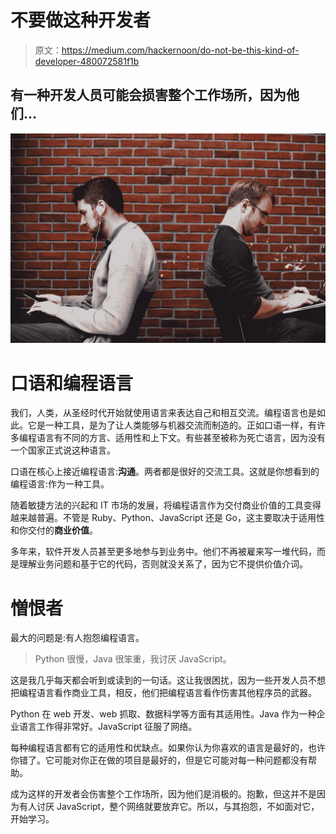 # 不要做这种开发者

> 原文：<https://medium.com/hackernoon/do-not-be-this-kind-of-developer-480072581f1b>

## 有一种开发人员可能会损害整个工作场所，因为他们…

![](img/019d7100969368c6b3178cc324ff688f.png)

# 口语和编程语言

我们，人类，从圣经时代开始就使用语言来表达自己和相互交流。编程语言也是如此。它是一种工具，是为了让人类能够与机器交流而制造的。正如口语一样，有许多编程语言有不同的方言、适用性和上下文。有些甚至被称为死亡语言，因为没有一个国家正式说这种语言。

口语在核心上接近编程语言:**沟通**。两者都是很好的交流工具。这就是你想看到的编程语言:作为一种工具。

随着敏捷方法的兴起和 IT 市场的发展，将编程语言作为交付商业价值的工具变得越来越普遍。不管是 Ruby、Python、JavaScript 还是 Go，这主要取决于适用性和你交付的**商业价值**。

多年来，软件开发人员甚至更多地参与到业务中。他们不再被雇来写一堆代码，而是理解业务问题和基于它的代码，否则就没关系了，因为它不提供价值介词。

# 憎恨者

最大的问题是:有人抱怨编程语言。

> Python 很慢，Java 很笨重，我讨厌 JavaScript。

这是我几乎每天都会听到或读到的一句话。这让我很困扰，因为一些开发人员不想把编程语言看作商业工具，相反，他们把编程语言看作伤害其他程序员的武器。

Python 在 web 开发、web 抓取、数据科学等方面有其适用性。Java 作为一种企业语言工作得非常好。JavaScript 征服了网络。

每种编程语言都有它的适用性和优缺点。如果你认为你喜欢的语言是最好的，也许你错了。它可能对你正在做的项目是最好的，但是它可能对每一种问题都没有帮助。

成为这样的开发者会伤害整个工作场所，因为他们是消极的。抱歉，但这并不是因为有人讨厌 JavaScript，整个网络就要放弃它。所以，与其抱怨，不如面对它，开始学习。